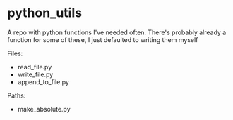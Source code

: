 # python_utils
A repo with python functions I've needed often.  There's probably already a function for some of these, I just defaulted to writing them myself

Files:  
* read\_file.py
* write\_file.py
* append\_to\_file.py

Paths:
* make\_absolute.py
